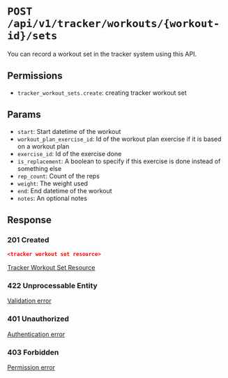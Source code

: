 # `POST /api/v1/tracker/workouts/{workout-id}/sets`
You can record a workout set in the tracker system using this API.


## Permissions

- `tracker_workout_sets.create`: creating tracker workout set

## Params

- `start`: Start datetime of the workout
- `workout_plan_exercise_id`: Id of the workout plan exercise if it is based on a workout plan
- `exercise_id`: Id of the exercise done
- `is_replacement`: A boolean to specify if this exercise is done instead of something else
- `rep_count`: Count of the reps
- `weight`: The weight used
- `end`: End datetime of the workout
- `notes`: An optional notes

## Response

### 201 Created
```json
<tracker workout set resource>
```

[Tracker Workout Set Resource](tracker_workout_set_resource.md)

### 422 Unprocessable Entity
[Validation error](../../../_globals/validation-errors.md)

### 401 Unauthorized
[Authentication error](../../../_globals/authentication-errors.md)

### 403 Forbidden
[Permission error](../../../_globals/permission-errors.md)
